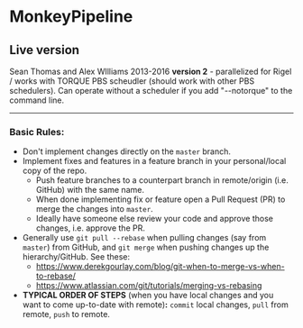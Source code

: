# MonkeyPipeline

## Live version  
Sean Thomas and Alex WIlliams 2013-2016
**version 2** - parallelized for Rigel / works with TORQUE PBS scheudler (should work with other PBS schedulers). Can operate without a scheduler if you add "--notorque" to the command line.

----------

### Basic Rules:

- Don't implement changes directly on the `master` branch.
- Implement fixes and features in a feature branch in your personal/local copy of the repo.
    - Push feature branches to a counterpart branch in remote/origin (i.e. GitHub) with the same name.
    - When done implementing fix or feature open a Pull Request (PR) to merge the changes into `master`.
    - Ideally have someone else review your code and approve those changes, i.e. approve the PR.
- Generally use `git pull --rebase` when pulling changes (say from `master`) from GitHub, and `git merge` when pushing changes up the hierarchy/GitHub. See these:  
    - https://www.derekgourlay.com/blog/git-when-to-merge-vs-when-to-rebase/  
    - https://www.atlassian.com/git/tutorials/merging-vs-rebasing
- **TYPICAL ORDER OF STEPS** (when you have local changes and you want to come up-to-date with remote)**:** `commit` local changes, `pull` from remote, `push` to remote.
